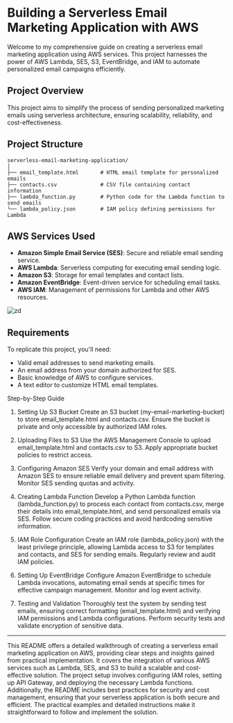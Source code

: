 # Building a Serverless Email Marketing Application with AWS

Welcome to my comprehensive guide on creating a serverless email marketing application using AWS services. This project harnesses the power of AWS Lambda, SES, S3, EventBridge, and IAM to automate personalized email campaigns efficiently.

## Project Overview

This project aims to simplify the process of sending personalized marketing emails using serverless architecture, ensuring scalability, reliability, and cost-effectiveness.

## Project Structure

```
serverless-email-marketing-application/
│
├── email_template.html       # HTML email template for personalized emails
├── contacts.csv              # CSV file containing contact information
├── lambda_function.py        # Python code for the Lambda function to send emails
└── lambda_policy.json        # IAM policy defining permissions for Lambda
```

## AWS Services Used

- **Amazon Simple Email Service (SES)**: Secure and reliable email sending service.
- **AWS Lambda**: Serverless computing for executing email sending logic.
- **Amazon S3**: Storage for email templates and contact lists.
- **Amazon EventBridge**: Event-driven service for scheduling email tasks.
- **AWS IAM**: Management of permissions for Lambda and other AWS resources.


![zd](https://github.com/user-attachments/assets/c845b936-8d8f-431c-b080-d74251e24a08)

## Requirements
To replicate this project, you'll need:

- Valid email addresses to send marketing emails.
- An email address from your domain authorized for SES.
- Basic knowledge of AWS to configure services.
- A text editor to customize HTML email templates.

Step-by-Step Guide
1. Setting Up S3 Bucket
Create an S3 bucket (my-email-marketing-bucket) to store email_template.html and contacts.csv. Ensure the bucket is private and only accessible by authorized IAM roles.

2. Uploading Files to S3
Use the AWS Management Console to upload email_template.html and contacts.csv to S3. Apply appropriate bucket policies to restrict access.

3. Configuring Amazon SES
Verify your domain and email address with Amazon SES to ensure reliable email delivery and prevent spam filtering. Monitor SES sending quotas and activity.

4. Creating Lambda Function
Develop a Python Lambda function (lambda_function.py) to process each contact from contacts.csv, merge their details into email_template.html, and send personalized emails via SES. Follow secure coding practices and avoid hardcoding sensitive information.

5. IAM Role Configuration
Create an IAM role (lambda_policy.json) with the least privilege principle, allowing Lambda access to S3 for templates and contacts, and SES for sending emails. Regularly review and audit IAM policies.

6. Setting Up EventBridge
Configure Amazon EventBridge to schedule Lambda invocations, automating email sends at specific times for effective campaign management. Monitor and log event activity.

7. Testing and Validation
Thoroughly test the system by sending test emails, ensuring correct formatting (email_template.html) and verifying IAM permissions and Lambda configurations. Perform security tests and validate encryption of sensitive data.


---

This README offers a detailed walkthrough of creating a serverless email marketing application on AWS, providing clear steps and insights gained from practical implementation. It covers the integration of various AWS services such as Lambda, SES, and S3 to build a scalable and cost-effective solution. The project setup involves configuring IAM roles, setting up API Gateway, and deploying the necessary Lambda functions. Additionally, the README includes best practices for security and cost management, ensuring that your serverless application is both secure and efficient. The practical examples and detailed instructions make it straightforward to follow and implement the solution.
